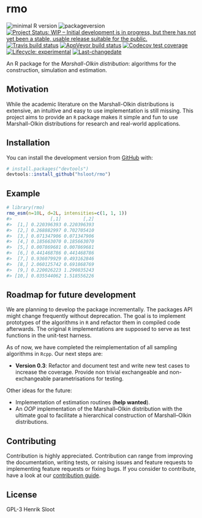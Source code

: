 
<!-- README.md is generated from README.Rmd. Please edit that file -->

# rmo

<!-- badges: start -->

![minimal R
version](https://img.shields.io/badge/R%3E%3D-3.6.0-6666ff.svg)
![packageversion](https://img.shields.io/badge/Package%20version-0.2.0.9006-orange.svg?style=flat-square)
[![Project Status: WIP – Initial development is in progress, but there
has not yet been a stable, usable release suitable for the
public.](https://www.repostatus.org/badges/latest/wip.svg)](https://www.repostatus.org/#wip)
[![Travis build
status](https://travis-ci.org/hsloot/rmo.svg?branch=master)](https://travis-ci.org/hsloot/rmo)
[![AppVeyor build
status](https://ci.appveyor.com/api/projects/status/github/hsloot/rmo?branch=master&svg=true)](https://ci.appveyor.com/project/hsloot/rmo)
[![Codecov test
coverage](https://codecov.io/gh/hsloot/rmo/branch/master/graph/badge.svg)](https://codecov.io/gh/hsloot/rmo?branch=master)
[![Lifecycle:
experimental](https://img.shields.io/badge/lifecycle-experimental-orange.svg)](https://www.tidyverse.org/lifecycle/#experimental)
[![Last-changedate](https://img.shields.io/badge/last%20change-2020--04--12-yellowgreen.svg)](/commits/master)
<!-- badges: end -->

An R package for the *Marshall-Olkin distribution*: algorithms for the
construction, simulation and estimation.

## Motivation

While the academic literature on the Marshall-Olkin distributions is
extensive, an intuitive and easy to use implementation is still missing.
This project aims to provide an `R` package makes it simple and fun to
use Marshall-Olkin distributions for research and real-world
applications.

## Installation

You can install the development version from
[GitHub](https://github.com/) with:

``` r
# install.packages("devtools")
devtools::install_github("hsloot/rmo")
```

## Example

``` r
# library(rmo)
rmo_esm(n=10L, d=2L, intensities=c(1, 1, 1))
#>              [,1]        [,2]
#>  [1,] 0.220396393 0.220396393
#>  [2,] 0.268882997 0.702705410
#>  [3,] 0.071347906 0.071347906
#>  [4,] 0.185663070 0.185663070
#>  [5,] 0.007869681 0.007869681
#>  [6,] 0.441468786 0.441468786
#>  [7,] 0.936079929 0.493162846
#>  [8,] 2.060125742 0.691868769
#>  [9,] 0.220026223 1.290835243
#> [10,] 0.035544062 1.518556226
```

## Roadmap for future development

We are planning to develop the package incrementally. The packages API
might change frequently without deprecation. The goal is to implement
prototypes of the algorithms in `R` and refactor them in compiled code
afterwards. The original `R` implementations are supposed to serve as
test functions in the unit-test harness.

As of now, we have completed the reimplementation of all sampling
algorithms in `Rcpp`. Our next steps are:

  - **Version 0.3**: Refactor and document test and write new test cases
    to increase the coverage. Provide non trivial exchangeable and
    non-exchangeable parametrisations for testing.

Other ideas for the future:

  - Implementation of estimation routines (**help wanted**).
  - An *OOP* implementation of the Marshall–Olkin distribution with the
    ultimate goal to facilitate a hierarchical construction of
    Marshall–Olkin distributions.

## Contributing

Contribution is highly appreciated. Contribution can range from
improving the documentation, writing tests, or raising issues and
feature requests to implementing feature requests or fixing bugs. If you
consider to contribute, have a look at our [contribution
guide](.github/CONTRIBUTING.md).

## License

GPL-3 Henrik Sloot
